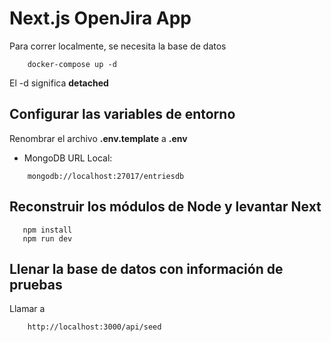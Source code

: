 # Next.js OpenJira App

Para correr localmente, se necesita la base de datos

```
    docker-compose up -d
```

El -d significa **detached**

## Configurar las variables de entorno

Renombrar el archivo **.env.template** a **.env**

- MongoDB URL Local:

```
    mongodb://localhost:27017/entriesdb
```

## Reconstruir los módulos de Node y levantar Next

```
   npm install
   npm run dev
```

## Llenar la base de datos con información de pruebas

Llamar a

```
    http://localhost:3000/api/seed
```
